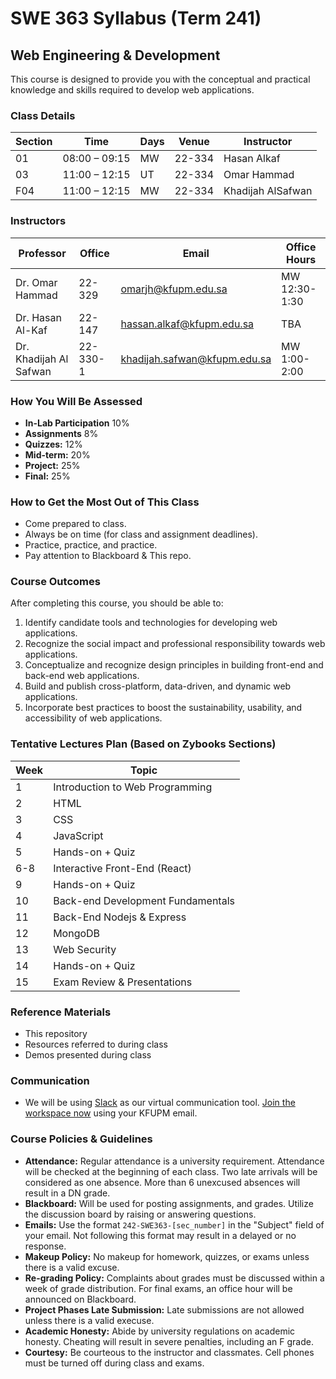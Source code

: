 # SWE 363 Syllabus (Term 241)
## Web Engineering & Development

This course is designed to provide you with the conceptual and practical knowledge and skills required to develop web applications.

### Class Details
| Section | Time            | Days | Venue | Instructor  |
|---------|-----------------|------|--------|------------|
| 01      | 08:00 – 09:15   | MW   | 22-334 | Hasan Alkaf         |
| 03      | 11:00 – 12:15   | UT   | 22-334 | Omar Hammad         |
| F04     | 11:00 – 12:15   | MW   | 22-334 | Khadijah AlSafwan   |

### Instructors
| Professor           | Office | Email                    | Office Hours   |
|---------------------|--------|--------------------------|----------------|
| Dr. Omar Hammad     | 22-329 | omarjh@kfupm.edu.sa      |      MW 12:30-1:30       |
| Dr. Hasan Al-Kaf    | 22-147 | hassan.alkaf@kfupm.edu.sa |      TBA              |
| Dr. Khadijah Al Safwan| 22-330-1 | khadijah.safwan@kfupm.edu.sa |      MW 1:00-2:00       |

### How You Will Be Assessed
- **In-Lab Participation** 10%
- **Assignments** 8%
- **Quizzes:** 12%
- **Mid-term:** 20%
- **Project:** 25%
- **Final:** 25%

### How to Get the Most Out of This Class
- Come prepared to class.
- Always be on time (for class and assignment deadlines).
- Practice, practice, and practice.
- Pay attention to Blackboard & This repo.

### Course Outcomes
After completing this course, you should be able to:
1. Identify candidate tools and technologies for developing web applications.
2. Recognize the social impact and professional responsibility towards web applications.
3. Conceptualize and recognize design principles in building front-end and back-end web applications.
4. Build and publish cross-platform, data-driven, and dynamic web applications.
5. Incorporate best practices to boost the sustainability, usability, and accessibility of web applications.

### Tentative Lectures Plan (Based on Zybooks Sections)
|Week|Topic|
|-----|------|
| 1  | Introduction to Web Programming |
| 2  | HTML  | 
| 3  | CSS |
| 4  | JavaScript |
| 5  | Hands-on + Quiz |
| 6-8 | Interactive Front-End (React) |
| 9  | Hands-on + Quiz |
| 10 | Back-end Development Fundamentals|
| 11 | Back-End Nodejs & Express |
| 12 | MongoDB |
| 13 | Web Security |
| 14 | Hands-on + Quiz |
| 15 | Exam Review & Presentations |

### Reference Materials
- This repository  
- Resources referred to during class
- Demos presented during class 

### Communication
- We will be using [Slack](https://join.slack.com/t/webengineeringkfupm/shared_invite/zt-3bk4ixthv-8UTgDXU5zLCGW8d~gNpv8g) as our virtual communication tool. [Join the workspace now](https://join.slack.com/t/webengineeringkfupm/shared_invite/zt-3bk4ixthv-8UTgDXU5zLCGW8d~gNpv8g) using your KFUPM email. 

### Course Policies & Guidelines
- **Attendance:** Regular attendance is a university requirement. Attendance will be checked at the beginning of each class. Two late arrivals will be considered as one absence. More than 6 unexcused absences will result in a DN grade.
- **Blackboard:** Will be used for posting assignments, and grades. Utilize the discussion board by raising or answering questions.
- **Emails:** Use the format `242-SWE363-[sec_number]` in the "Subject" field of your email. Not following this format may result in a delayed or no response.
- **Makeup Policy:** No makeup for homework, quizzes, or exams unless there is a valid excuse.
- **Re-grading Policy:** Complaints about grades must be discussed within a week of grade distribution. For final exams, an office hour will be announced on Blackboard.
- **Project Phases Late Submission:** Late submissions are not allowed unless there is a valid execuse. 
- **Academic Honesty:** Abide by university regulations on academic honesty. Cheating will result in severe penalties, including an F grade.
- **Courtesy:** Be courteous to the instructor and classmates. Cell phones must be turned off during class and exams.
